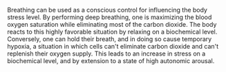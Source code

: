 ---
---

Breathing can be used as a conscious control for influencing the body stress level. By performing deep breathing, one is maximizing the blood oxygen saturation while eliminating most of the carbon dioxide. The body reacts to this highly favorable situation by relaxing on a biochemical level. Conversely, one can hold their breath, and in doing so cause temporary hypoxia, a situation in which cells can't eliminate carbon dioxide and can't replenish their oxygen supply. This leads to an increase in stress on a biochemical level, and by extension to a state of high autonomic arousal.